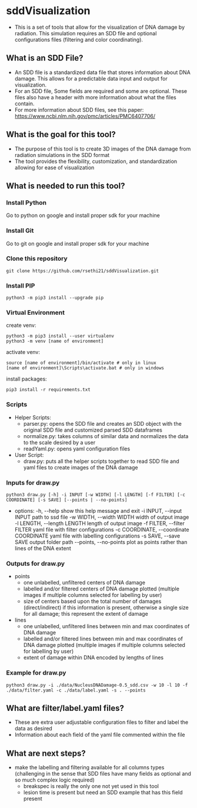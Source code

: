 # sddVisualization

- This is a set of tools that allow for the visualization of DNA damage by radiation. This simulation requires an SDD file and optional configurations files (filtering and color coordinating).

## What is an SDD File?

- An SDD file is a standardized data file that stores information about DNA damage. This allows for a predictable data input and output for visualization.
- For an SDD file, Some fields are required and some are optional. These files also have a header with more information about what the files contain.
- For more information about SDD files, see this paper: https://www.ncbi.nlm.nih.gov/pmc/articles/PMC6407706/ 

## What is the goal for this tool?

- The purpose of this tool is to create 3D images of the DNA damage from radiation simulations in the SDD format
- The tool provides the flexibility, customization, and standardization allowing for ease of visualization

## What is needed to run this tool?
### Install Python
Go to python on google and install proper sdk for your machine
### Install Git
Go to git on google and install proper sdk for your machine
### Clone this repository
```
git clone https://github.com/rsethi21/sddVisualization.git
```
### Install PIP
```
python3 -m pip3 install --upgrade pip
```
### Virtual Environment

create venv:
```
python3 -m pip3 install --user virtualenv
python3 -m venv [name of environment]
```
activate venv:
```
source [name of environment]/bin/activate # only in linux
[name of environment]\Scripts\activate.bat # only in windows
```
install packages:
```
pip3 install -r requirements.txt
```

### Scripts

- Helper Scripts:
    -  parser.py: opens the SDD file and creates an SDD object with the original SDD file and customized parsed SDD dataframes
    - normalize.py: takes columns of similar data and normalizes the data to the scale desired by a user
    - readYaml.py: opens yaml configuration files
- User Script:
    - draw.py: puts all the helper scripts together to read SDD file and yaml files to create images of the DNA damage

### Inputs for draw.py

```python3 draw.py [-h] -i INPUT [-w WIDTH] [-l LENGTH] [-f FILTER] [-c COORDINATE] [-s SAVE] [--points | --no-points]```

- options:
  -h, --help            show this help message and exit
  -i INPUT, --input INPUT
                        path to ssd file
  -w WIDTH, --width WIDTH
                        width of output image
  -l LENGTH, --length LENGTH
                        length of output image
  -f FILTER, --filter FILTER
                        yaml file with filter configurations
  -c COORDINATE, --coordinate COORDINATE
                        yaml file with labelling configurations
  -s SAVE, --save SAVE  output folder path
  --points, --no-points
                        plot as points rather than lines of the DNA extent

### Outputs for draw.py

- points
    - one unlabelled, unfiltered centers of DNA damage
    - labelled and/or filtered centers of DNA damage plotted (multiple images if multiple columns selected for labelling by user)
    - size of centers based upon the total number of damages (direct/indirect) if this information is present, otherwise a single size for all damage; this represent the extent of damage
- lines
    - one unlabelled, unfiltered lines between min and max coordinates of DNA damage
    - labelled and/or filtered lines between min and max coordinates of DNA damage plotted (multiple images if multiple columns selected for labelling by user)
    - extent of damage within DNA encoded by lengths of lines

### Example for draw.py

```python3 draw.py -i ./data/NucleusDNADamage-0.5_sdd.csv -w 10 -l 10 -f ./data/filter.yaml -c ./data/label.yaml -s . --points```

## What are filter/label.yaml files?

- These are extra user adjustable configuration files to filter and label the data as desired
- Information about each field of the yaml file commented within the file

## What are next steps?

- make the labelling and filtering available for all columns types (challenging in the sense that SDD files have many fields as optional and so much complex logic required)
    - breakspec is really the only one not yet used in this tool
    - lesion time is present but need an SDD example that has this field present
